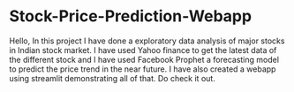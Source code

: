 # Stock-Price-Prediction-Webapp
Hello, In this project I have done a exploratory data analysis of major stocks in Indian stock market. I have used Yahoo finance to get the latest data of the different stock and I have used Facebook Prophet a forecasting model to predict the price trend in the near future. I have also created a webapp using streamlit demonstrating all of that. Do check it out.

